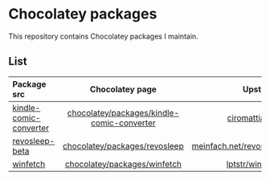 # Chocolatey packages
This repository contains Chocolatey packages I maintain.
## List
| Package src | Chocolatey page | Upstream |
|:-------------|:------:|-------------:|
| [kindle-comic-converter](kindle-comic-converter/) | [chocolatey/packages/kindle-comic-converter](https://chocolatey.org/packages/kindle-comic-converter/) |[ciromattia/kcc](https://github.com/ciromattia/kcc) |
| [revosleep-beta](revosleep-beta/) | [chocolatey/packages/revosleep](https://chocolatey.org/packages/revosleep/) |[meinfach.net/revosleep](https://www.meinfach.net/revosleep/) |
| [winfetch](winfetch/) | [chocolatey/packages/winfetch](https://chocolatey.org/packages/winfetch/) |[lptstr/winfetch](https://github.com/lptstr/winfetch) |
